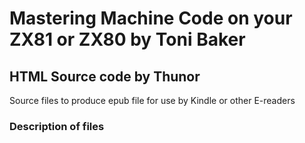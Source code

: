 # Mastering Machine Code on your ZX81 or ZX80 by Toni Baker
## HTML Source code by Thunor
Source files to produce epub file for use by Kindle or other E-readers
### Description of files
